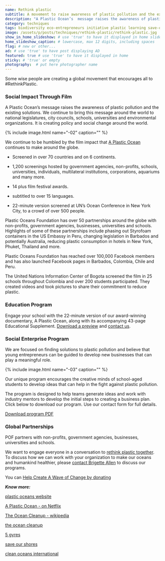 ```yaml
---
name: Rethink plastic
subtitle: A movement to raise awareness of plastic pollution and the existing solutions. Movies, education, and government pressure.
description: "A Plastic Ocean’s  message raises the awareness of plastic pollution and the existing solutions. We continue to bring this message around the world to national legislatures, city councils, schools, universities and environmental organizations. It is creating policy and social change around the world."
category: techniques
tags: biodiversity eco-entrepreneurs initiative plastic learning save-oceans social-responsibility sustainable-development waste water
image: /assets/p/posts/techniques/rethink-plastic/rethink-plastic.jpg
show_in_home_slideshow: # use 'true' to have it displayed in home slideshow
home_slideshow_caption: # lowercase, max 12 digits, including spaces
flag: # new or other...
ad: # use 'true' to have post displaying AD
featured: true # use 'true' to have it displayed in home
sticky: # 'true' or empty
photography:  # put here photographer name
---
```


Some wise people are creating a global movement that encourages all to #RethinkPlastic.

### Social Impact Through Film

A Plastic Ocean’s  message raises the awareness of plastic pollution and the existing solutions. We continue to bring this message around the world to national legislatures, city councils, schools, universities and environmental organizations. It is creating policy and social change around the world.

{% include image.html name="-02" caption="" %}

We continue to be humbled by the film impact that [A Plastic Ocean](https://youtu.be/6zrn4-FfbXw) continues to make around the globe.

- Screened in over 70 countries and on 6 continents.

- 1,200 screenings hosted by government agencies, non-profits, schools, universities, individuals, multilateral institutions, corporations, aquariums and many more.

- 14 plus film festival awards.

- subtitled to over 15 languages.

- 22-minute version screened at UN’s Ocean Conference in New York City, to a crowd of over 500 people.

Plastic Oceans Foundation has over 50 partnerships around the globe with non-profits, government agencies, businesses, universities and schools. Highlights of some of these partnerships include phasing out Styrofoam containers in the US Embassy in Peru, changing legislation in Barbados and potentially Australia, reducing plastic consumption in hotels in New York, Phuket, Thailand and more.

Plastic Oceans Foundation has reached over 100,000 Facebook members and has also launched Facebook pages in Barbados, Colombia, Chile and Peru.

The United Nations Information Center of Bogota screened the film in 25 schools throughout Colombia and over 200 students participated. They created videos and took pictures to share their commitment to reduce plastic.

### Education Program

Engage your school with the 22-minute version of our award-winning documentary, A Plastic Ocean, along with its accompanying 43-page Educational Supplement. [Download a preview](https://plasticoceans.org/wp-content/uploads/2018/01/Plastic-Oceans_Educational-Supplement_vJan2108.pdf) and [contact us](mailto:chelsea@plasticoceans.org).

### Social Enterprise Program

We are focused on finding solutions to plastic pollution and believe that young entrepreneurs can be guided to develop new businesses that can play a meaningful role.

{% include image.html name="-03" caption="" %}

Our unique program encourages the creative minds of school-aged students to develop ideas that can help in the fight against plastic pollution.

The program is designed to help teams generate ideas and work with industry mentors to develop the initial steps to creating a business plan. Click below to download our program. Use our contact form for full details.

[Download program PDF](https://plasticoceans.org/wp-content/uploads/2018/07/PO_Social-Enterprise-Program_v5.pdf)

### Global Partnerships

POF partners with non-profits, government agencies, businesses, universities and schools.

We want to engage everyone in a conversation to [rethink plastic together](https://plasticoceans.org/global-activities/). To discuss how we can work with your organization to make our oceans and humankind healthier, please [contact Brigette Allen](mailto:brigette@plasticoceans.org) to discuss our programs.

You can [Help Create A Wave of Change by donating](https://plasticoceans.org/donate/)



**_Know more:_**

[plastic oceans website](https://plasticoceans.org/)

[A Plastic Ocean - on Netflix](https://www.netflix.com/id/title/80164032)

[The Ocean Cleanup - wikipedia ](https://en.wikipedia.org/wiki/The_Ocean_Cleanup)

[the ocean cleanup](http://www.theoceancleanup.com/)

[5 gyres](https://www.5gyres.org/)

[save our shores](https://saveourshores.org/)

[clean oceans international](https://cleanoceansinternational.org/)
